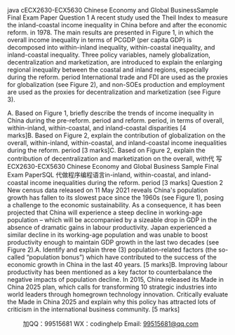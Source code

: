 java cECX2630-ECX5630 Chinese Economy and Global BusinessSample Final Exam Paper
Question 1
A recent study used the Theil Index to measure the inland-coastal income inequality in China before and after the economic reform. in 1978. The main results are presented in Figure 1, in which the overall income inequality in terms of PCGDP (per capita GDP) is decomposed into within-inland inequality, within-coastal inequality, and inland-coastal inequality.
Three policy variables, namely globalization, decentralization and marketization, are introduced to explain the enlarging regional inequality between the coastal and inland regions, especially during the reform. period
International trade and FDI are used as the proxies for globalization (see Figure 2), and non-SOEs production and employment are used as the proxies for decentralization and marketization (see Figure 3).

A. Based on Figure 1, briefly describe the trends of income inequality in China during the pre-reform. period and reform. period, in terms of overall, within-inland, within-coastal, and inland-coastal disparities [4 marks]B. Based on Figure 2, explain the contribution of globalization on the overall, within-inland, within-coastal, and inland-coastal income inequalities during the reform. period [3 marks]C. Based on Figure 2, explain the contribution of decentralization and marketization on the overall, with代 写ECX2630-ECX5630 Chinese Economy and Global Business Sample Final Exam PaperSQL
代做程序编程语言in-inland, within-coastal, and inland-coastal income inequalities during the reform. period [3 marks]
Question 2
New census data released on 11 May 2021 reveals China's population growth has fallen to its slowest pace since the 1960s (see Figure 1), posing a challenge to the economic sustainability.
As a consequence, it has been projected that China will experience a steep decline in working-age population – which will be accompanied by a sizeable drop in GDP in the absence of dramatic gains in labour productivity. Japan experienced a similar decline in its working-age population and was unable to boost productivity enough to maintain GDP growth in the last two decades (see Figure 2).A. Identify and explain three (3) population-related factors (the so-called “population bonus”) which have contributed to the success of the economic growth in China in the last 40 years. [5 marks]B. Improving labour productivity has been mentioned as a key factor to counterbalance the negative impacts of population decline. In 2015, China released its Made in China 2025 plan, which calls for transforming 10 strategic industries into world leaders through homegrown technology innovation. Critically evaluate the Made in China 2025 and explain why this policy has attracted lots of criticism in the international business community. [5 marks]



         
加QQ：99515681  WX：codinghelp  Email: 99515681@qq.com
